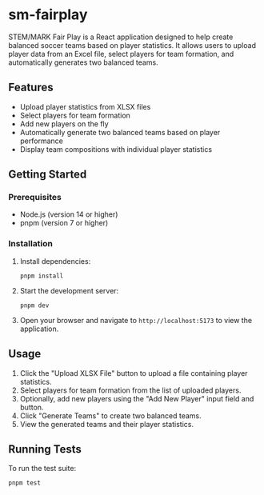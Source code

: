 # sm-fairplay

STEM/MARK Fair Play is a React application designed to help create balanced soccer teams based on player statistics. It allows users to upload player data from an Excel file, select players for team formation, and automatically generates two balanced teams.

## Features

- Upload player statistics from XLSX files
- Select players for team formation
- Add new players on the fly
- Automatically generate two balanced teams based on player performance
- Display team compositions with individual player statistics

## Getting Started

### Prerequisites

- Node.js (version 14 or higher)
- pnpm (version 7 or higher)

### Installation

1. Install dependencies:

   ```
   pnpm install
   ```

2. Start the development server:

   ```
   pnpm dev
   ```

3. Open your browser and navigate to `http://localhost:5173` to view the application.

## Usage

1. Click the "Upload XLSX File" button to upload a file containing player statistics.
2. Select players for team formation from the list of uploaded players.
3. Optionally, add new players using the "Add New Player" input field and button.
4. Click "Generate Teams" to create two balanced teams.
5. View the generated teams and their player statistics.

## Running Tests

To run the test suite:

```
pnpm test
```
